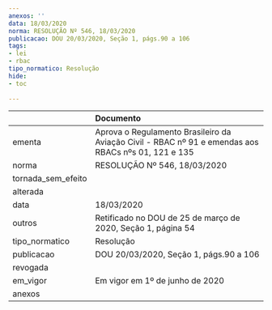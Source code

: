 ```yaml
---
anexos: ''
data: 18/03/2020
norma: RESOLUÇÃO Nº 546, 18/03/2020
publicacao: DOU 20/03/2020, Seção 1, págs.90 a 106
tags:
- lei
- rbac
tipo_normatico: Resolução
hide: 
- toc 
 
---
```


|                    | Documento                                                                                           |
|:-------------------|:----------------------------------------------------------------------------------------------------|
| ementa             | Aprova o Regulamento Brasileiro da Aviação Civil - RBAC nº 91 e emendas aos RBACs nºs 01, 121 e 135 |
| norma              | RESOLUÇÃO Nº 546, 18/03/2020                                                                        |
| tornada_sem_efeito |                                                                                                     |
| alterada           |                                                                                                     |
| data               | 18/03/2020                                                                                          |
| outros             | Retificado no DOU de 25 de março de 2020, Seção 1, página 54                                        |
| tipo_normatico     | Resolução                                                                                           |
| publicacao         | DOU 20/03/2020, Seção 1, págs.90 a 106                                                              |
| revogada           |                                                                                                     |
| em_vigor           | Em vigor em 1º de junho de 2020                                                                     |
| anexos             |                                                                                                     |